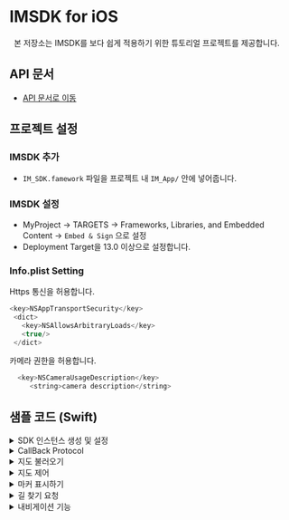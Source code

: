# IMSDK for iOS
​
​
본 저장소는 IMSDK를 보다 쉽게 적용하기 위한 튜토리얼 프로젝트를 제공합니다.
​
## API 문서
- [API 문서로 이동](https://github.com/dabeeo/iOS-DabeeomapsAPI/blob/master/IMSDK_iOS_API_v1.00.00.pdf)
​
​
## 프로젝트 설정

### IMSDK 추가
- ``` IM_SDK.famework ``` 파일을 프로젝트 내 ``` IM_App/ ``` 안에 넣어줍니다.
​
### IMSDK 설정
- MyProject -> TARGETS -> Frameworks, Libraries, and Embedded Content -> ```Embed & Sign``` 으로 설정
- Deployment Target을 13.0 이상으로 설정합니다.
​
### Info.plist Setting

 Https 통신을 허용합니다.
​
  ```swift
  <key>NSAppTransportSecurity</key>
   <dict> 
     <key>NSAllowsArbitraryLoads</key>
     <true/>
   </dict>
  ```
  
  카메라 권한을 허용합니다.

``` swift
  <key>NSCameraUsageDescription</key>
     <string>camera description</string>
```
  
  ## 샘플 코드 (Swift)
  <details>
  <summary>SDK 인스턴스 생성 및 설정</summary>
  
  ### IMSDK 인스턴스 생성 및 Delegate와 IMSDKOption 설정
  
  > Import SDK

```swift
    import IM_SDK
```

> IMSDK 인스턴스 생성

```swift
    var dabeeoSDK = IMSDK()
```

> Delegate 설정

```swift
    dabeeoSDK.setDelegate(delegate: self)
```

> Option 설정

```swift
    let options = IMSDKOptions.init()
    options.startPosImg = UIImage(named: "icon_start")
    options.endPosImg = UIImage(named: "icon_arrive")
    dabeeoSDK.setIMSDKOption(option: options)
```
</details>

<details>
<summary>CallBack Protocol</summary>

### IMSDK Delegate 설정시 전달되면 프로토콜 목록

>Protocol

```swift
    func error(code: String, message: String) 
    // SDK내의 모든 Error를 Client에게 알려줄 ErrorEvent
    
    func onSuccessDrawMap(floorArray : NSMutableArray, currentLevel : Int) 
    // 지도가 모두 그려지면 리턴
    
    func click(point: CGPoint!, level: Int, objectInfo : NSDictionary) 
    // 클릭한 포인트의 가장 가까운 노드를 검색하여 그 노의가 object를 가지고 있는지 판단 후 해당 object 정보 리턴
    
    func longClick(point:CGPoint!, level:Int) 
    // longPress를 통하여 시작점과 출발점을 사용자가 정의 할 수 있도록 제공할 Event 

    func onLocation(position : CGPoint, level : Int)
    // 측위에 성공하면 현재의 위치를 리턴
    
    func onNavigationRoute(routeIdx : Int, targetIdx : Int, snapPoint : CGPoint, currentPoint : CustomPoint)
    // 내비게이션 진행중 현재의 위치와 노드 정보를 리턴
    
    func endNavigation(type: navigationType) 
    // 네비게이션이 종료시 리턴
    
    func onChangeFloorAtTrans(targetIdx : Int)
    // 이동수단을 통하여 층이 변경되면 리턴    
```
</details>

<details>
<summary>지도 불러오기</summary>

### SDK의 실행, Map Load

>StartIMSDK
```swift
    let bounds = dabeeoSDK.startIMSDK(frame: self.view.frame, arEnabled: arEnabled, opt1: "", opt2: "", type: .mapSecret)
    // opt1 ClientId , opt2 ClientSecret
    
    setView = bounds.view
    self.view.addSubview(setView)
    self.view.sendSubviewToBack(setView)   
```
</details>

<details>
<summary>지도 제어</summary>

### 지도 내 기능을 제어하는 방법을 설명합니다.

> 지도 확대/축소 

```swift
    dabeeoSDK.setUseZoomGesture(isUse: true)
    // Zoom 사용 여부
    
    dabeeoSDK.setZoomLevel(value: 5.0)
```

> 지도 이동, 회전, Tilt

```swift
    dabeeoSDK.moveTo(point: CGPoint(x: 800, y: 400))
    // 원하는 포인트로 중심 이동

    dabeeoSDK.setEnableRotation(isUse: false)
    // 지도 회전 사용 여부
    
    dabeeoSDK.setAngle(degree: 10)
    
    dabeeoSDK.setUsetTiltGesture(isUse: false)
    // 3D Map에서 tilt 사용 여부
    
    dabeeoSDK.setMapTilt(degree: 10)
```

> 층 변경하기

```swift
    dabeeoSDK.setFloor(level: startPoint.level)
    // 지도의 층을 변경합니다.
```

> 지도 모드 변경

```swift
    dabeeoSDK.setCameraMode(mode: false)
    // true : 2D 모드
    // false : 3D 모드
```

</details>

<details>
<summary>마커 표시하기</summary>

### 지도 내에 다양한 마커를 추가/삭제하는 방법을 설명합니다.

> 사용자 정의 마커

```swift
    let addMarkerArr: NSMutableArray = NSMutableArray()
    let markerPos: NSMutableDictionary = NSMutableDictionary()
    markerPos.setValue(poiId, forKey: "poiId")
    markerPos.setValue(objectId, forKey: "objectId")
    markerPos.setValue(posX, forKey: "markerX")
    markerPos.setValue(posY, forKey: "markerY")
    markerPos.setValue(posZ, forKey: "markerZ")
    markerPos.setValue(floorLevel, forKey: "markerLevel")
    markerPos.setValue(angle, forKey: "markerAngle")
    markerPos.setValue(title, forKey: "markerTitle")
    markerPos.setValue(isSelected, forKey: "isSelected")
    addMarkerArr.add(markerPos)
    dabeeoSDK.setMarker(addMarkerArr: addMarkerArr) 
```

> 마커 제거

```swift
    dabeeoSDK.removeMarker(markerIdArr: NSArray)
```
</details>

<details>
<summary>길 찾기 요청</summary>

### 출/도착지 및 경유지를 설정하여 길 찾기를 요청합니다.

> 시작 위치와 도착 위치 및 이동 수단, 내비게이션 타입을 지정하여 길 찾기를 요청합니다.

```swift
    if let naviRoute : pathData = dabeeoSDK.findPath(startPosition:CGPoint.init(x: startPoint.x, y: startPoint.y) , startFloor: startPoint.level, destPosition: CGPoint.init(x: destPoint.x, y: destPoint.y), destFloor: destPoint.level, passThrough: nil, type: .none, naviType: .navigation) {
```
</details>

<details>
<summary>내비게이션 기능</summary>

### 길 찾기 이후 내비게이션 기능을 제어하는 방법을 설명합니다.

> 내비게이션 실행

```swift
    dabeeoSDK.startNavigation(data: naviRoute)
```

> 내비게이션 종료

```swift
    dabeeoSDK.stopNavigation(type: navigationType)
```

</details>
